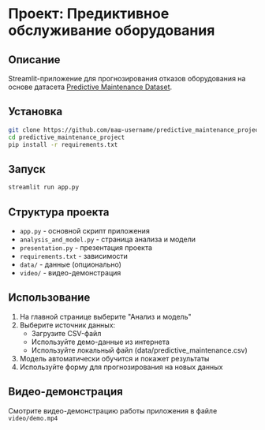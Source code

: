 # Проект: Предиктивное обслуживание оборудования

## Описание
Streamlit-приложение для прогнозирования отказов оборудования на основе датасета [Predictive Maintenance Dataset](https://archive.ics.uci.edu/dataset/601/predictive+maintenance+dataset).

## Установка
```bash
git clone https://github.com/ваш-username/predictive_maintenance_project.git
cd predictive_maintenance_project
pip install -r requirements.txt
```

## Запуск
```bash
streamlit run app.py
```

## Структура проекта
- `app.py` - основной скрипт приложения
- `analysis_and_model.py` - страница анализа и модели
- `presentation.py` - презентация проекта
- `requirements.txt` - зависимости
- `data/` - данные (опционально)
- `video/` - видео-демонстрация

## Использование
1. На главной странице выберите "Анализ и модель"
2. Выберите источник данных:
   - Загрузите CSV-файл
   - Используйте демо-данные из интернета
   - Используйте локальный файл (data/predictive_maintenance.csv)
3. Модель автоматически обучится и покажет результаты
4. Используйте форму для прогнозирования на новых данных

## Видео-демонстрация
Смотрите видео-демонстрацию работы приложения в файле `video/demo.mp4`
